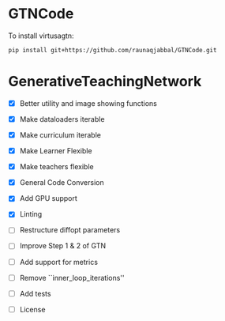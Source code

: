 # GTNCode

To install virtusagtn: 

`pip install git+https://github.com/raunaqjabbal/GTNCode.git`

# GenerativeTeachingNetwork

-  [x]  Better utility and image showing functions
-  [x] Make dataloaders iterable
-  [x] Make curriculum iterable
-  [x] Make Learner Flexible 
-  [x] Make teachers flexible
-  [x] General Code Conversion
-  [x] Add GPU support
-  [x] Linting



-  [ ] Restructure diffopt parameters
-  [ ] Improve Step 1 & 2 of GTN
-  [ ] Add support for metrics
-  [ ] Remove ``inner_loop_iterations''
-  [ ] Add tests

-  [ ] License
